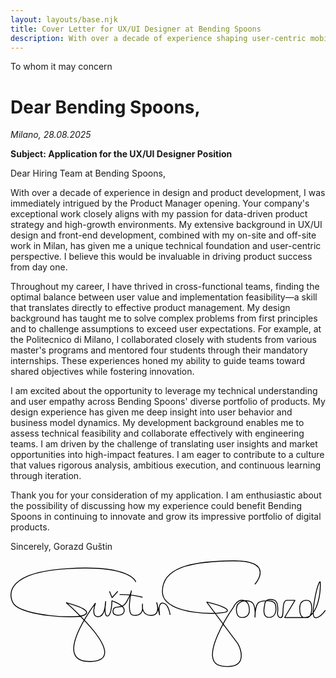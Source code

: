 ```yaml
---
layout: layouts/base.njk
title: Cover Letter for UX/UI Designer at Bending Spoons
description: With over a decade of experience shaping user-centric mobile applications from concept to launch, I was immediately drawn to the UX/UI Designer opening.
---
```


<p class="title">To whom it may concern</p>

# Dear Bending Spoons,

*Milano, 28.08.2025*

**Subject: Application for the UX/UI Designer Position**

Dear Hiring Team at Bending Spoons,

With over a decade of experience in design and product development, I was immediately intrigued by the Product Manager opening. Your company's exceptional work closely aligns with my passion for data-driven product strategy and high-growth environments. My extensive background in UX/UI design and front-end development, combined with my on-site and off-site work in Milan, has given me a unique technical foundation and user-centric perspective. I believe this would be invaluable in driving product success from day one.

Throughout my career, I have thrived in cross-functional teams, finding the optimal balance between user value and implementation feasibility—a skill that translates directly to effective product management. My design background has taught me to solve complex problems from first principles and to challenge assumptions to exceed user expectations. For example, at the Politecnico di Milano, I collaborated closely with students from various master's programs and mentored four students through their mandatory internships. These experiences honed my ability to guide teams toward shared objectives while fostering innovation.

I am excited about the opportunity to leverage my technical understanding and user empathy across Bending Spoons' diverse portfolio of products. My design experience has given me deep insight into user behavior and business model dynamics. My development background enables me to assess technical feasibility and collaborate effectively with engineering teams. I am driven by the challenge of translating user insights and market opportunities into high-impact features. I am eager to contribute to a culture that values rigorous analysis, ambitious execution, and continuous learning through iteration.

Thank you for your consideration of my application. I am enthusiastic about the possibility of discussing how my experience could benefit Bending Spoons in continuing to innovate and grow its impressive portfolio of digital products.

Sincerely,
Gorazd Guštin

<svg xmlns="http://www.w3.org/2000/svg" id="signature" class="signature" viewBox="0 0 362.9 122.8"><defs><style>.cls-1{fill:none;stroke:#000;stroke-miterlimit:1}</style></defs><path d="M144.34,24.88s-5.07-20.06-79.82-15.25C-10.23,14.44-1.69,43.57,4.19,50.78c10.47,12.85,71.81,17.62,81.69,11.75s-21.89-13.88-21.89-13.88c0,0,76.62,65.94,28.83,67.81-47.79,1.87,5.07-67.27,5.07-67.27,0,0-5.87,15.75,2.94,15.75s8.81-17.89,8.81-17.89c0,0-2.67,17.62,2.14,17.09s5.07-17.62,5.07-17.62c0,0,13.88,4.81,14.15,10.68s-6.14,5.88-6.14,5.88c0,0-7.8,1.02-6.67-5.61s10.41-.53,15.22-9.08c5.44-9.67,5.87-13.61,5.87-13.61,0,0-6.08,26.88,1.6,28.3,7.21,1.33,11.48-2.15,11.21-8.68s.01-3.33.01-3.33c0,0-1.88,12.55,9.86,12.28,11.75-.27,6.41-14.95,6.41-14.95l3.47,14.68s-2.94-14.42,3.74-13.88c6.67.53,8.28,13.51,8.28,13.51" class="cls-1"/><path d="M125.7 39.3s15 0 26.4 3.2M281.5 27.6S306.4 0 255.9.5s-81.7 8.8-80.9 36.3 72.8 26.4 74.8 21.6-23.8-10.4-23.8-10.4l36 48.1s16 29.4-17.2 25.9 12.2-68.3 12.2-68.3c0 0 3.7-7.8 9.4-7.8s8.5 4.4 8.8 10.8c.3 6.4-3.7 9.1-8.8 9.1s-6.4-5.6-6.1-10.1c.5-9.7 12.3-10.8 17.6-7.5s3.7 17.6 3.7 17.6c0 0 .1-14.4 4.3-17.3 3.2-2.3 17.6-3.7 19.2 2.1 1.6 5.9 1.1 15.2-7.5 15.2s-4.8-14.1-4.8-14.1c0 0-.5-9.7 11.5-5.7 4.8 2.3 3.5 13.5 3.5 13.5 0 0-1.1 6.4 3.7 6.4s-.3-19.9 7.2-19.9h9.1l-12 19.9h25.6s5.3.3 5.6-9.1c.3-9.3-2.4-10.8-6.1-10.8-6.9 0-7.7 5.5-7.7 9.2s.5 10.7 5.6 10.7c12 0 18.4-20.3 18.2-40-.5-5.3-4.4 8.8-4.4 8.8 0 0-7.3 30.2-1.7 31.3s11.8-8.5 11.8-8.5M114 35.6 117 43 123.6 35.6" class="cls-1"/></svg>